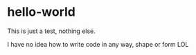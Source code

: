 # hello-world
This is just a test, nothing else.

I have no idea how to write code in any way, shape or form LOL

